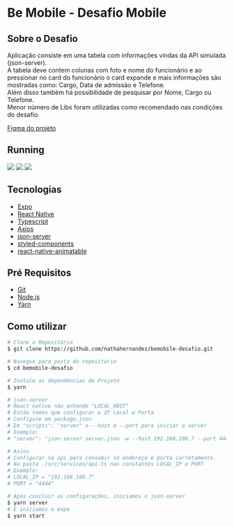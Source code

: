 # Be Mobile - Desafio Mobile

## Sobre o Desafio
Aplicação consiste em uma tabela com informações vindas da API simulada (json-server).  
A tabela deve contem colunas com foto e nome do funcionário e ao pressionar no card do funcionário o card expande e mais informações são mostradas como: Cargo, Data de admissão e Telefone.  
Além disso também há possibilidade de pesquisar por Nome, Cargo ou Telefone.  
Menor número de Libs foram utilizadas como recomendado nas condições do desafio.

[Figma do projeto](https://www.figma.com/file/yw6th52zE9bubewc6ayTg5/Teste---Be-mobile?node-id=0%3A1)

## Running
<div>
    <img src="https://media3.giphy.com/media/FCNgnsQQjs3vWRm4vv/giphy.gif?cid=790b761180425634bf36b5b6a74815852c580e02f6194217&rid=giphy.gif&ct=g" />
    <img src="https://media1.giphy.com/media/LEFSaYah68RppUltUW/giphy.gif?cid=790b76114d9ed10673c7aa2e34d1e7d574e9d31ce49ff8bb&rid=giphy.gif&ct=g" />
    <img src="https://media4.giphy.com/media/qdLx2q9DnTPCHuGNno/giphy.gif?cid=790b761173ce13cc3a5eaa03c1f186fae4546d9e359905a3&rid=giphy.gif&ct=g" />
</div>

## Tecnologias

- [Expo][1]
- [React Native][2]
- [Typescript][3]
- [Axios][4]
- [json-server][5]
- [styled-components][6]
- [react-native-animatable][7]

[1]: https://expo.dev/
[2]: https://reactnative.dev/
[3]: https://www.typescriptlang.org/
[4]: https://axios-http.com/ptbr/docs/intro
[5]: https://github.com/typicode/json-server
[6]: https://styled-components.com/
[7]: https://github.com/oblador/react-native-animatable

## Pré Requisitos
- [Git][1]
- [Node.js][2]
- [Yarn][3]

[1]: https://git-scm.com/
[2]: https://nodejs.org/en/
[3]: https://yarnpkg.com/

## Como utilizar
```bash
# Clone o Repositório
$ git clone https://github.com/nathahernandez/bemobile-desafio.git

# Navegue para pasta do repositório
$ cd bemobile-desafio

# Instale as dependências do Projeto
$ yarn

# json-server
# React native não entende "LOCAL_HOST" 
# Então temos que configurar o IP Local e Porta
# Configure em package.json
# Em "scripts": "server" o --host e --port para iniciar o server
# Exemplo:
# "server": "json-server server.json -w --host 192.168.100.7 --port 4444"

# Axios
# Configurar na api para consumir no endereço e porta corretamente.
# Na pasta ./src/services/api.ts nas constantes LOCAL_IP e PORT
# Exemplo:
# LOCAL_IP = "192.168.100.7"
# PORT = "4444"

# Após concluir as configurações, iniciamos o json-server
$ yarn server
# E iniciamos o expo
$ yarn start
```












